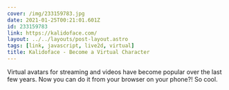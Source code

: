 ```yaml
---
cover: /img/233159783.jpg
date: 2021-01-25T00:21:01.601Z
id: 233159783
link: https://kalidoface.com/
layout: ../../layouts/post-layout.astro
tags: [link, javascript, live2d, virtual]
title: Kalidoface - Become a Virtual Character
---
```


Virtual avatars for streaming and videos have become popular over the last few years. Now you can do it from your browser on your phone?! So cool.
